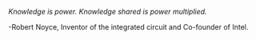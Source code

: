 *Knowledge is power. Knowledge shared is power multiplied.*

-Robert Noyce, Inventor of the integrated circuit and Co-founder of Intel.
